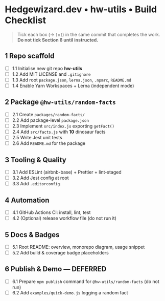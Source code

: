 # Hedgewizard.dev • hw-utils • Build Checklist

> Tick each box (→ `[x]`) in the same commit that completes the work.  
> **Do not tick Section 6 until instructed.**

## 1 Repo scaffold
- [ ] 1.1 Initialise new git repo **hw-utils**
- [ ] 1.2 Add MIT LICENSE and `.gitignore`
- [ ] 1.3 Add root `package.json`, `lerna.json`, `.npmrc`, `README.md`
- [ ] 1.4 Enable Yarn Workspaces + Lerna (independent mode)

## 2 Package `@hw-utils/random-facts`
- [ ] 2.1 Create `packages/random-facts/`
- [ ] 2.2 Add package-level `package.json`
- [ ] 2.3 Implement `src/index.js` exporting `getFact()`
- [ ] 2.4 Add `src/facts.js` with **10** dinosaur facts
- [ ] 2.5 Write Jest unit tests
- [ ] 2.6 Add `README.md` for the package

## 3 Tooling & Quality
- [ ] 3.1 Add ESLint (airbnb-base) + Prettier + lint-staged
- [ ] 3.2 Add Jest config at root
- [ ] 3.3 Add `.editorconfig`

## 4 Automation
- [ ] 4.1 GitHub Actions CI: install, lint, test
- [ ] 4.2 (Optional) release workflow file (do not run it)

## 5 Docs & Badges
- [ ] 5.1 Root README: overview, monorepo diagram, usage snippet
- [ ] 5.2 Add build & coverage badge placeholders

## 6 Publish & Demo — **DEFERRED**
- [ ] 6.1 Prepare `npm publish` command for `@hw-utils/random-facts` (do not run)
- [ ] 6.2 Add `examples/quick-demo.js` logging a random fact 